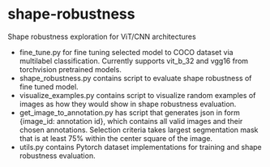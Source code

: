 # shape-robustness
Shape robustness exploration for ViT/CNN architectures

- fine_tune.py for fine tuning selected model to COCO dataset via multilabel classification. Currently supports vit_b_32 and vgg16 from torchvision pretrained models.
- shape_robustness.py contains script to evaluate shape robustness of fine tuned model.
- visualize_examples.py contains script to visualize random examples of images as how they would show in shape robustness evaluation.
- get_image_to_annotation.py has script that generates json in form {image_id: annotation id}, which contains all valid images and their chosen annotations. Selection criteria takes largest segmentation mask that is at least 75% within the center square of the image.
- utils.py contains Pytorch dataset implementations for training and shape robustness evaluation.